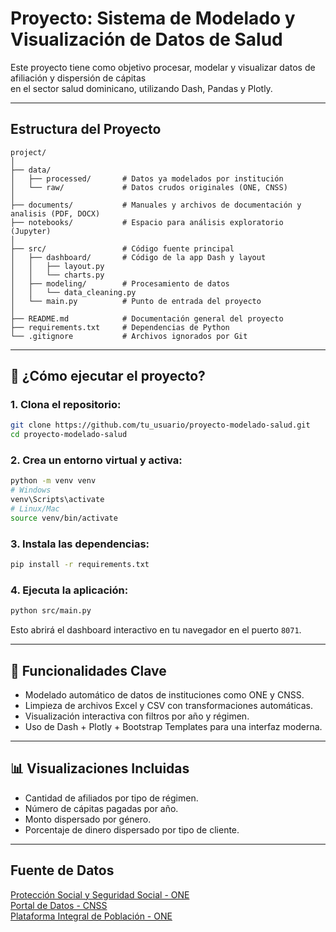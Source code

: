 # Proyecto: Sistema de Modelado y Visualización de Datos de Salud

Este proyecto tiene como objetivo procesar, modelar y visualizar datos de afiliación y dispersión de cápitas    
en el sector salud dominicano, utilizando Dash, Pandas y Plotly.

---

## Estructura del Proyecto
```
project/
│
├── data/
│   ├── processed/       # Datos ya modelados por institución
│   └── raw/             # Datos crudos originales (ONE, CNSS)
│
├── documents/           # Manuales y archivos de documentación y analisis (PDF, DOCX)
├── notebooks/           # Espacio para análisis exploratorio (Jupyter)
│
├── src/                 # Código fuente principal
│   ├── dashboard/       # Código de la app Dash y layout
│   │   ├── layout.py
│   │   └── charts.py
│   ├── modeling/        # Procesamiento de datos
│   │   └── data_cleaning.py
│   └── main.py          # Punto de entrada del proyecto
│
├── README.md            # Documentación general del proyecto
├── requirements.txt     # Dependencias de Python
└── .gitignore           # Archivos ignorados por Git
```

---

## 🚀 ¿Cómo ejecutar el proyecto?

### 1. Clona el repositorio:
```bash
git clone https://github.com/tu_usuario/proyecto-modelado-salud.git
cd proyecto-modelado-salud
```

### 2. Crea un entorno virtual y activa:
```bash
python -m venv venv
# Windows
venv\Scripts\activate
# Linux/Mac
source venv/bin/activate
```

### 3. Instala las dependencias:
```bash
pip install -r requirements.txt
```

### 4. Ejecuta la aplicación:
```bash
python src/main.py
```

Esto abrirá el dashboard interactivo en tu navegador en el puerto `8071`.

---

## 🧠 Funcionalidades Clave
- Modelado automático de datos de instituciones como ONE y CNSS.
- Limpieza de archivos Excel y CSV con transformaciones automáticas.
- Visualización interactiva con filtros por año y régimen.
- Uso de Dash + Plotly + Bootstrap Templates para una interfaz moderna.

---

## 📊 Visualizaciones Incluidas
- Cantidad de afiliados por tipo de régimen.
- Número de cápitas pagadas por año.
- Monto dispersado por género.
- Porcentaje de dinero dispersado por tipo de cliente.

---
## Fuente de Datos
[Protección Social y Seguridad Social - ONE](https://www.one.gob.do/datos-y-estadisticas/temas/estadisticas-sociales/proteccion-social-seguridad-social/)   
[Portal de Datos - CNSS](https://cnss.gob.do/transparencia/estadisticas-institucionales/historico-indice-del-uso-tic-itcge)   
[Plataforma Integral de Población - ONE](https://pip.one.gob.do/)